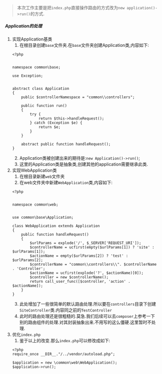 > 本次工作主要是把`index.php`直接操作路由的方式改为`new application()->run()`的方式.

##### Application的处理
1. 实现Application基类
    1. 在根目录创建`base`文件夹.在`base`文件夹创建Application类,内容如下:
    ```
    <?php


    namespace common\base;
    
    use Exception;
    
    
    abstract class Application
    {
        public $controllerNamespace = "common\\controllers";
    
        public function run()
        {
            try {
                return $this->handleRequest();
            } catch (Exception $e) {
                return $e;
            }
        }
    
        abstract public function handleRequest();
    }
    ```
    2. Application类被创建出来的期待是:`new Application()->run()`;
    3. 这里的Application类是抽象类,创建其他的application需要继承此类.
2. 实现WebApplication类
    1. 在根目录新建`web`文件夹
    2. 在web文件夹中新建`WebApplication`类,内容如下:
    ```
    <?php
    
    
    namespace common\web;
    
    
    use common\base\Application;
    
    class WebApplication extends Application
    {
        public function handleRequest()
        {
            $urlParams = explode('/', $_SERVER['REQUEST_URI']);
            $controllerName = ucfirst(empty($urlParams[1]) ? 'site' : $urlParams[1]);
            $actionName = empty($urlParams[2]) ? 'test' : $urlParams[2];
            $controllerName = "common\\controllers\\". $controllerName . 'Controller';
            $actionName = ucfirst(explode('?', $actionName)[0]);
            $controller = new $controllerName();
            return call_user_func([$controller, 'action' . $actionName]);
        }
    }
    ```
    3. 此处增加了一些很简单的默认路由处理.所以要在`controllers`目录下创建`SiteController`类.内容同之前的`TestController`
    4. 此时的路由处理还是很粗糙的.莫急.我们后续可以去`composer`上参考一下别的路由组件的处理.对其封装抽象出来.不用写的这么僵硬.这里暂时不处理.
3. 优化`index.php`
    1. 鉴于以上的改变.那么`index.php`可以修改成如下:
    ```
    <?php
    require_once __DIR__."/../vendor/autoload.php";
    
    $application = new \common\web\WebApplication();
    $application->run();
    ```

